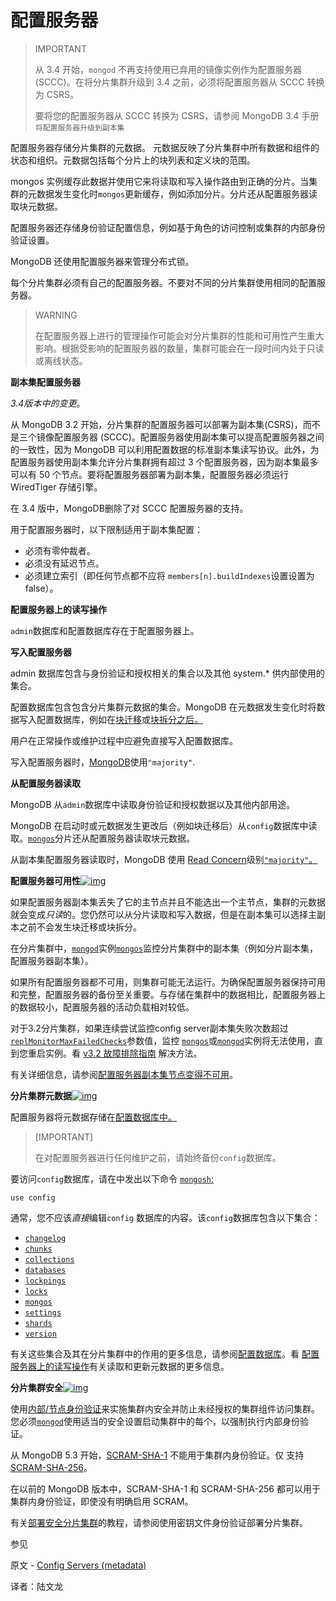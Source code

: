 # **配置服务器**

>IMPORTANT
>
>从 3.4 开始，`mongod` 不再支持使用已弃用的镜像实例作为配置服务器 (SCCC)。在将分片集群升级到 3.4 之前，必须将配置服务器从 SCCC 转换为 CSRS。
>
>要将您的配置服务器从 SCCC 转换为 CSRS，请参阅 MongoDB 3.4 手册`将配置服务器升级到副本集`

配置服务器存储分片集群的元数据。 元数据反映了分片集群中所有数据和组件的状态和组织。元数据包括每个分片上的块列表和定义块的范围。

mongos 实例缓存此数据并使用它来将读取和写入操作路由到正确的分片。当集群的元数据发生变化时`mongos`更新缓存，例如添加分片。分片还从配置服务器读取块元数据。

配置服务器还存储身份验证配置信息，例如基于角色的访问控制或集群的内部身份验证设置。

MongoDB 还使用配置服务器来管理分布式锁。

每个分片集群必须有自己的配置服务器。不要对不同的分片集群使用相同的配置服务器。

>WARNING
>
>在配置服务器上进行的管理操作可能会对分片集群的性能和可用性产生重大影响。根据受影响的配置服务器的数量，集群可能会在一段时间内处于只读或离线状态。

**副本集配置服务器**

*3.4版本中的变更*。

从 MongoDB 3.2 开始，分片集群的配置服务器可以部署为副本集(CSRS)，而不是三个镜像配置服务器 (SCCC)。配置服务器使用副本集可以提高配置服务器之间的一致性，因为 MongoDB 可以利用配置数据的标准副本集读写协议。此外，为配置服务器使用副本集允许分片集群拥有超过 3 个配置服务器，因为副本集最多可以有 50 个节点。要将配置服务器部署为副本集，配置服务器必须运行WiredTiger 存储引擎。

在 3.4 版中，MongoDB删除了对 SCCC 配置服务器的支持。

用于配置服务器时，以下限制适用于副本集配置：

- 必须有零仲裁者。
- 必须没有延迟节点。
- 必须建立索引（即任何节点都不应将 `members[n].buildIndexes`设置设置为 false）。

**配置服务器上的读写操作**

`admin`数据库和配置数据库存在于配置服务器上。

**写入配置服务器**

admin 数据库包含与身份验证和授权相关的集合以及其他 system.* 供内部使用的集合。

配置数据库包含包含分片集群元数据的集合。MongoDB 在元数据发生变化时将数据写入配置数据库，例如在[块迁移](https://www.mongodb.com/docs/manual/core/sharding-balancer-administration/)或[块拆分之后。](https://www.mongodb.com/docs/manual/core/sharding-data-partitioning/)

用户在正常操作或维护过程中应避免直接写入配置数据库。

写入配置服务器时，[MongoDB](https://www.mongodb.com/docs/manual/reference/write-concern/#std-label-wc-w)使用`"majority"`.

**从配置服务器读取**

MongoDB 从`admin`数据库中读取身份验证和授权数据以及其他内部用途。

MongoDB 在启动时或元数据发生更改后（例如块迁移后）从`config`数据库中读取。[`mongos`](https://www.mongodb.com/docs/manual/reference/program/mongos/#mongodb-binary-bin.mongos)分片还从配置服务器读取块元数据。

从副本集配置服务器读取时，MongoDB 使用 [Read Concern](https://www.mongodb.com/docs/manual/reference/read-concern/)级别[`"majority"`。](https://www.mongodb.com/docs/manual/reference/read-concern-majority/#mongodb-readconcern-readconcern.-majority-)

**配置服务器可用性**[![img](https://www.mongodb.com/docs/manual/assets/link.svg)](https://www.mongodb.com/docs/manual/core/sharded-cluster-config-servers/#config-server-availability)

如果配置服务器副本集丢失了它的主节点并且不能选出一个主节点，集群的元数据就会变成*只读*的。您仍然可以从分片读取和写入数据，但是在副本集可以选择主副本之前不会发生块迁移或块拆分。

在分片集群中，[`mongod`](https://www.mongodb.com/docs/manual/reference/program/mongod/#mongodb-binary-bin.mongod)实例[`mongos`](https://www.mongodb.com/docs/manual/reference/program/mongos/#mongodb-binary-bin.mongos)监控分片集群中的副本集（例如分片副本集，配置服务器副本集）。

如果所有配置服务器都不可用，则集群可能无法运行。为确保配置服务器保持可用和完整，配置服务器的备份至关重要。与存储在集群中的数据相比，配置服务器上的数据较小，配置服务器的活动负载相对较低。

对于3.2分片集群，如果连续尝试监控config server副本集失败次数超过 [`replMonitorMaxFailedChecks`](https://www.mongodb.com/docs/manual/reference/parameters/#mongodb-parameter-param.replMonitorMaxFailedChecks)参数值，监控 [`mongos`](https://www.mongodb.com/docs/manual/reference/program/mongos/#mongodb-binary-bin.mongos)或[`mongod`](https://www.mongodb.com/docs/manual/reference/program/mongod/#mongodb-binary-bin.mongod)实例将无法使用，直到您重启实例。看 [v3.2 故障排除指南](https://www.mongodb.com/docs/v3.2/tutorial/troubleshoot-sharded-clusters/#a-config-server-replica-set-member-become-unavailable) 解决方法。

有关详细信息，请参阅[配置服务器副本集节点变得不可用](https://www.mongodb.com/docs/manual/tutorial/troubleshoot-sharded-clusters/#std-label-sharding-config-servers-and-availability)。

**分片集群元数据**[![img](https://www.mongodb.com/docs/manual/assets/link.svg)](https://www.mongodb.com/docs/manual/core/sharded-cluster-config-servers/#sharded-cluster-metadata)

配置服务器将元数据存储在[配置数据库中。](https://www.mongodb.com/docs/manual/reference/config-database/)

>[IMPORTANT]
>
>在对配置服务器进行任何维护之前，请始终备份`config`数据库。

要访问`config`数据库，请在中发出以下命令 [`mongosh`:](https://www.mongodb.com/docs/mongodb-shell/#mongodb-binary-bin.mongosh)

```shell
use config
```

通常，您不应该*直接*编辑`config` 数据库的内容。该`config`数据库包含以下集合：

- [`changelog`](https://www.mongodb.com/docs/manual/reference/config-database/#mongodb-data-config.changelog)
- [`chunks`](https://www.mongodb.com/docs/manual/reference/config-database/#mongodb-data-config.chunks)
- [`collections`](https://www.mongodb.com/docs/manual/reference/config-database/#mongodb-data-config.collections)
- [`databases`](https://www.mongodb.com/docs/manual/reference/config-database/#mongodb-data-config.databases)
- [`lockpings`](https://www.mongodb.com/docs/manual/reference/config-database/#mongodb-data-config.lockpings)
- [`locks`](https://www.mongodb.com/docs/manual/reference/config-database/#mongodb-data-config.locks)
- [`mongos`](https://www.mongodb.com/docs/manual/reference/config-database/#mongodb-data-config.mongos)
- [`settings`](https://www.mongodb.com/docs/manual/reference/config-database/#mongodb-data-config.settings)
- [`shards`](https://www.mongodb.com/docs/manual/reference/config-database/#mongodb-data-config.shards)
- [`version`](https://www.mongodb.com/docs/manual/reference/config-database/#mongodb-data-config.version)

有关这些集合及其在分片集群中的作用的更多信息，请参阅[配置数据库](https://www.mongodb.com/docs/manual/reference/config-database/)。看 [配置服务器上的读写操作](https://www.mongodb.com/docs/manual/core/sharded-cluster-config-servers/#std-label-config-server-read-write-ops)有关读取和更新元数据的更多信息。

**分片集群安全**[![img](https://www.mongodb.com/docs/manual/assets/link.svg)](https://www.mongodb.com/docs/manual/core/sharded-cluster-config-servers/#sharded-cluster-security)

使用[内部/节点身份验证](https://www.mongodb.com/docs/manual/core/security-internal-authentication/)来实施集群内安全并防止未经授权的集群组件访问集群。您必须[`mongod`](https://www.mongodb.com/docs/manual/reference/program/mongod/#mongodb-binary-bin.mongod)使用适当的安全设置启动集群中的每个，以强制执行内部身份验证。

从 MongoDB 5.3 开始，[SCRAM-SHA-1](https://www.mongodb.com/docs/manual/core/security-scram/#std-label-authentication-scram-sha-1) 不能用于集群内身份验证。仅 支持[SCRAM-SHA-256](https://www.mongodb.com/docs/manual/core/security-scram/#std-label-authentication-scram-sha-256)。

在以前的 MongoDB 版本中，SCRAM-SHA-1 和 SCRAM-SHA-256 都可以用于集群内身份验证，即使没有明确启用 SCRAM。

有关[部署安全分片集群](https://www.mongodb.com/docs/manual/tutorial/deploy-sharded-cluster-with-keyfile-access-control/)的教程，请参阅使用密钥文件身份验证部署分片集群。

 参见

原文 - [Config Servers (metadata)]( https://docs.mongodb.com/manual/core/sharded-cluster-config-servers/ )

译者：陆文龙
